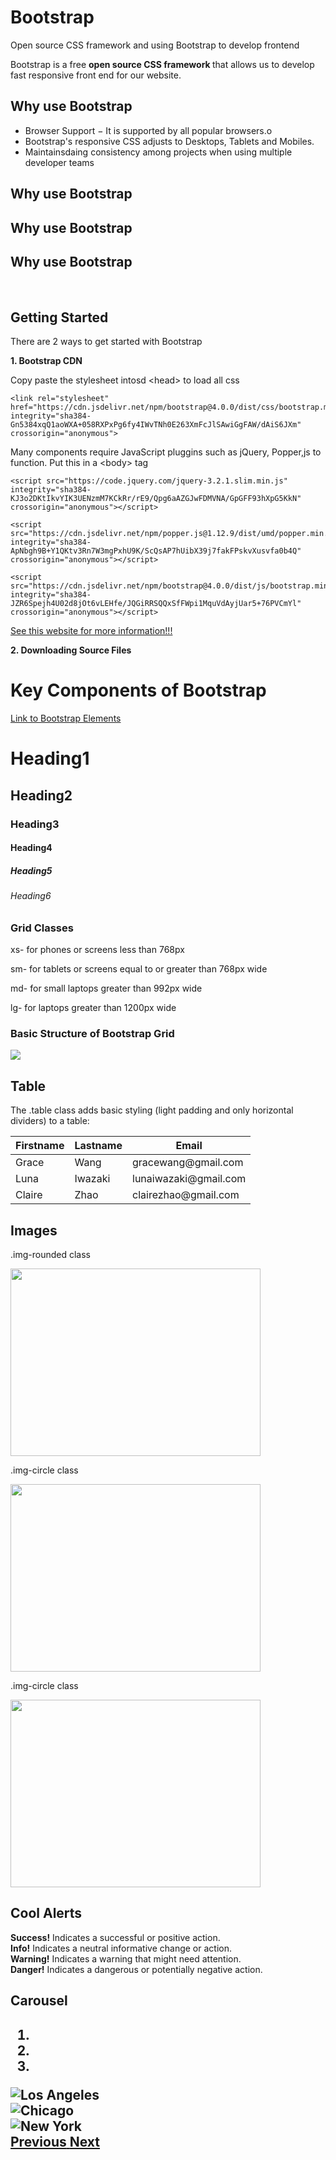 <html>
    <head>
        <meta charset="utf-8">
        <meta name="viewport" content="width=device-width, initial-scale=1">
        <link rel="stylesheet" href="https://maxcdn.bootstrapcdn.com/bootstrap/3.4.1/css/bootstrap.min.css">
        <script src="https://ajax.googleapis.com/ajax/libs/jquery/3.6.3/jquery.min.js"></script>
        <script src="https://maxcdn.bootstrapcdn.com/bootstrap/3.4.1/js/bootstrap.min.js"></script>
</head>
<body>

<div class="jumbotron text-center">
  <h1>Bootstrap</h1>
  <p>Open source CSS framework and using Bootstrap to develop frontend</p> 
</div>



<div class="container">
    <p>Bootstrap is a free <b> open source CSS framework </b> that allows us to develop fast responsive front end for our website.</p>
</div>

<div class="container">
    <h2>Why use Bootstrap</h2>
    <ul class="list-group">
      <li class="list-group-item">Browser Support − It is supported by all popular browsers.o</li>
      <li class="list-group-item">Bootstrap's responsive CSS adjusts to Desktops, Tablets and Mobiles.</li>
      <li class="list-group-item">Maintainsdaing consistency among projects when using multiple developer teams</li>
    </ul>
     <h2>Why use Bootstrap</h2>
      <h2>Why use Bootstrap</h2>
       <h2>Why use Bootstrap</h2>
</div>

<br>

<div class="container">
    <h2>Getting Started</h2>
    <p>There are 2 ways to get started with Bootstrap</p>
    <p><b>1. Bootstrap CDN</b></p>
    <!-- CSS -->
    <p>Copy paste the stylesheet intosd &lt;head&gt; to load all css</p>
      <pre><code>&lt;link rel="stylesheet" href="https://cdn.jsdelivr.net/npm/bootstrap@4.0.0/dist/css/bootstrap.min.css" integrity="sha384-Gn5384xqQ1aoWXA+058RXPxPg6fy4IWvTNh0E263XmFcJlSAwiGgFAW/dAiS6JXm" crossorigin="anonymous"&gt;</code></pre>
    <p>Many components require JavaScript pluggins such as jQuery, Popper,js to function. Put this in a &lt;body&gt; tag</p>
      <pre><code>&lt;script src="https://code.jquery.com/jquery-3.2.1.slim.min.js" integrity="sha384-KJ3o2DKtIkvYIK3UENzmM7KCkRr/rE9/Qpg6aAZGJwFDMVNA/GpGFF93hXpG5KkN" crossorigin="anonymous"&gt;&lt;/script&gt;</code></pre>
      <pre><code>&lt;script src="https://cdn.jsdelivr.net/npm/popper.js@1.12.9/dist/umd/popper.min.js" integrity="sha384-ApNbgh9B+Y1QKtv3Rn7W3mgPxhU9K/ScQsAP7hUibX39j7fakFPskvXusvfa0b4Q" crossorigin="anonymous"&gt;&lt;/script&gt;</code></pre>
      <pre><code>&lt;script src="https://cdn.jsdelivr.net/npm/bootstrap@4.0.0/dist/js/bootstrap.min.js" integrity="sha384-JZR6Spejh4U02d8jOt6vLEHfe/JQGiRRSQQxSfFWpi1MquVdAyjUar5+76PVCmYl" crossorigin="anonymous"&gt;&lt;/script&gt;</code></pre>
      <a href="https://getbootstrap.com/docs/4.0/getting-started/introduction/">See this website for more information!!!</a>
    <br>
    <p><b>2. Downloading Source Files</b></p>
</div>

<div class="jumbotron text-center">
  <h1>Key Components of Bootstrap</h1>
</div>

<div class="container">
  <a href="https://www.w3schools.com/bootstrap5/" class="btn btn-info" role="button">Link to Bootstrap Elements</a>
</div>

<div class="container">
  <h1>Heading1</h1>
  <h2>Heading2</h2>
  <h3>Heading3</h3>
  <h4>Heading4</h4>
  <h5>Heading5</h5>
  <h6>Heading6</h6>
</div>


<div class="container">
  <div class="row">
    <div class="col-sm-5">
      <h3>Grid Classes</h3>
      <p>xs- for phones or screens less than 768px</p>
      <p>sm- for tablets or screens equal to or greater than 768px wide</p>
      <p>md- for small laptops greater than 992px wide</p>
      <p>lg- for laptops greater than 1200px wide</p>
    </div>
    <div class="col-sm-5">
      <h3>Basic Structure of Bootstrap Grid</h3>
      <img src ="images/bootstrap_grid.png">
    </div>
  </div>
</div>

<div class="container">
  <h2>Table</h2>
  <p>The .table class adds basic styling (light padding and only horizontal dividers) to a table:</p> 
  <table class="table">
    <thead>
      <tr>
        <th>Firstname</th>
        <th>Lastname</th>
        <th>Email</th>
      </tr>
    </thead>
    <tbody>
      <tr>
        <td>Grace</td>
        <td>Wang</td>
        <td>gracewang@gmail.com</td>
      </tr>
      <tr>
        <td>Luna</td>
        <td>Iwazaki</td>
        <td>lunaiwazaki@gmail.com</td>
      </tr>
      <tr>
        <td>Claire</td>
        <td>Zhao</td>
        <td>clairezhao@gmail.com</td>
      </tr>
    </tbody>
  </table>
</div>

<div class="container">
<h2>Images</h2>
  <div class="row">
    <div class="col-sm-5">
      <p>.img-rounded class</p>
      <img src="images/taylorswiftimage.png" class="img-rounded" width="400" 
     height="300">
    </div>
    <div class="col-sm-5">
      <p>.img-circle class</p>
      <img src="images/taylorswiftimage.png" class="img-circle" width="400" 
     height="300">
    </div>
    <div class="col-sm-5">
      <p>.img-circle class</p>
      <img src="images/taylorswiftimage.png" class="img-thumbnail" width="400" 
     height="300">
    </div>
  </div>
</div>

<div class="container">
<h2>Cool Alerts</h2>
  <div class="alert alert-success">
    <strong>Success!</strong> Indicates a successful or positive action.
  </div>
  <div class="alert alert-info">
    <strong>Info!</strong> Indicates a neutral informative change or action.
  </div>
  <div class="alert alert-warning">
    <strong>Warning!</strong> Indicates a warning that might need attention.
  </div>
  <div class="alert alert-danger">
    <strong>Danger!</strong> Indicates a dangerous or potentially negative action.
  </div>
<div>

<div class="container">
<h2>Carousel<h2>
  <div id="myCarousel" class="carousel slide" data-ride="carousel">
    <!-- Indicators -->
    <ol class="carousel-indicators">
      <li data-target="#myCarousel" data-slide-to="0" class="active"></li>
      <li data-target="#myCarousel" data-slide-to="1"></li>
      <li data-target="#myCarousel" data-slide-to="2"></li>
    </ol>
    <div class="carousel-inner">
      <div class="item active">
        <img src="images/ts1.png" alt="Los Angeles">
      </div>
      <div class="item">
        <img src="images/ts2.png" alt="Chicago">
      </div>
      <div class="item">
        <img src="images/ts3.png" alt="New York">
      </div>
    </div>
    <a class="left carousel-control" href="#myCarousel" data-slide="prev">
      <span class="glyphicon glyphicon-chevron-left"></span>
      <span class="sr-only">Previous</span>
    </a>
    <a class="right carousel-control" href="#myCarousel" data-slide="next">
      <span class="glyphicon glyphicon-chevron-right"></span>
      <span class="sr-only">Next</span>
    </a>
  </div>
<div>

<!-- 

Aniket’s Personal Artist Statement

During the last trimester, I began my 3d animation journey using the Blender software. In the past, I have seen hit movies that were edited in Blender, for example, the world-wide phenomenon called RRR. I’ve always had an interest in 3D modeling and this class has helped to nurture that interest. To start my journey, I first followed a tutorial made by the Blender Guru on how to use this tool. After a couple of weeks of hard work, I made my first doughnut, as well as the coffee cup, later on.  This project marked the start of me feeling like an artist and being proud of my work. As I worked on my project, I could slowly start to see that everything was coming together and I was really impressed with the end result. The doughnut I created looked great because of the colors and textures I used to make it really stand out.
Creating art with Blender demands lots of patience and faith in the process. There were times when things didn't look good at the start, but by using modifiers and various different textures, it all began to come together beautifully. I learned that trusting in the process is a big key to success, and that it's okay to have to go back and re-watch the tutorials if something isn’t working out. The tutorials by Andrew Price helped a lot because he taught us lots of tips and tricks, such as using a reference photo, as well as lots of keyboard shortcuts for certain blender features. 
As I worked on my art, I aimed to demonstrate the effort and time invested in my work. As an artist, I always strive to create something that is not only aesthetically pleasing but also meaningful and something that tells a story. I tried to convey my emotions through the lighting and mood of the piece. To accomplish this, I focused on using different elements of art and certain principles of design to infuse my artwork with depth and make it more realistic. I carefully manipulated lighting, colors, and moods to convey the emotions and messages that I wanted to express. Looking back on my artwork, I am proud of the hard work I put in, as my pieces are very realistic and really bring out the moods that I was trying to achieve.
At first, my goal was simply to create an artwork that met the requirements and looked good. But over time, as I worked more on it, I added some of my own emotions and style. I wanted my pieces to have a lot of tiny details, so I looked for inspiration and added various pieces to them. Because of this, I changed my plan several times, but the good thing is that I persisted until I was satisfied with the final design.
    Overall, I was shocked at how good my final project looked with the beautiful sunset falling over the mountains and the light beaming through the window. The overall scene is beautiful and it perfectly brings out my vision of a man who is single on Valentine's day. It took a while to get there, but when it did it looked very good. When I finished, I had a huge sense of accomplishment and I got some knowledge for future animations. It helped me understand that a plan can change and you can make it better even when you think it's done.
Aniket’s Personal Artist Statement

During the last trimester, I began my 3d animation journey using the Blender software. In the past, I have seen hit movies that were edited in Blender, for example, the world-wide phenomenon called RRR. I’ve always had an interest in 3D modeling and this class has helped to nurture that interest. To start my journey, I first followed a tutorial made by the Blender Guru on how to use this tool. After a couple of weeks of hard work, I made my first doughnut, as well as the coffee cup, later on.  This project marked the start of me feeling like an artist and being proud of my work. As I worked on my project, I could slowly start to see that everything was coming together and I was really impressed with the end result. The doughnut I created looked great because of the colors and textures I used to make it really stand out.
Creating art with Blender demands lots of patience and faith in the process. There were times when things didn't look good at the start, but by using modifiers and various different textures, it all began to come together beautifully. I learned that trusting in the process is a big key to success, and that it's okay to have to go back and re-watch the tutorials if something isn’t working out. The tutorials by Andrew Price helped a lot because he taught us lots of tips and tricks, such as using a reference photo, as well as lots of keyboard shortcuts for certain blender features. 
As I worked on my art, I aimed to demonstrate the effort and time invested in my work. As an artist, I always strive to create something that is not only aesthetically pleasing but also meaningful and something that tells a story. I tried to convey my emotions through the lighting and mood of the piece. To accomplish this, I focused on using different elements of art and certain principles of design to infuse my artwork with depth and make it more realistic. I carefully manipulated lighting, colors, and moods to convey the emotions and messages that I wanted to express. Looking back on my artwork, I am proud of the hard work I put in, as my pieces are very realistic and really bring out the moods that I was trying to achieve.
At first, my goal was simply to create an artwork that met the requirements and looked good. But over time, as I worked more on it, I added some of my own emotions and style. I wanted my pieces to have a lot of tiny details, so I looked for inspiration and added various pieces to them. Because of this, I changed my plan several times, but the good thing is that I persisted until I was satisfied with the final design.
    Overall, I was shocked at how good my final project looked with the beautiful sunset falling over the mountains and the light beaming through the window. The overall scene is beautiful and it perfectly brings out my vision of a man who is single on Valentine's day. It took a while to get there, but when it did it looked very good. When I finished, I had a huge sense of accomplishment and I got some knowledge for future animations. It helped me understand that a plan can change and you can make it better even when you think it's done.
Aniket’s Personal Artist Statement

During the last trimester, I began my 3d animation journey using the Blender software. In the past, I have seen hit movies that were edited in Blender, for example, the world-wide phenomenon called RRR. I’ve always had an interest in 3D modeling and this class has helped to nurture that interest. To start my journey, I first followed a tutorial made by the Blender Guru on how to use this tool. After a couple of weeks of hard work, I made my first doughnut, as well as the coffee cup, later on.  This project marked the start of me feeling like an artist and being proud of my work. As I worked on my project, I could slowly start to see that everything was coming together and I was really impressed with the end result. The doughnut I created looked great because of the colors and textures I used to make it really stand out.
Creating art with Blender demands lots of patience and faith in the process. There were times when things didn't look good at the start, but by using modifiers and various different textures, it all began to come together beautifully. I learned that trusting in the process is a big key to success, and that it's okay to have to go back and re-watch the tutorials if something isn’t working out. The tutorials by Andrew Price helped a lot because he taught us lots of tips and tricks, such as using a reference photo, as well as lots of keyboard shortcuts for certain blender features. 
As I worked on my art, I aimed to demonstrate the effort and time invested in my work. As an artist, I always strive to create something that is not only aesthetically pleasing but also meaningful and something that tells a story. I tried to convey my emotions through the lighting and mood of the piece. To accomplish this, I focused on using different elements of art and certain principles of design to infuse my artwork with depth and make it more realistic. I carefully manipulated lighting, colors, and moods to convey the emotions and messages that I wanted to express. Looking back on my artwork, I am proud of the hard work I put in, as my pieces are very realistic and really bring out the moods that I was trying to achieve.
At first, my goal was simply to create an artwork that met the requirements and looked good. But over time, as I worked more on it, I added some of my own emotions and style. I wanted my pieces to have a lot of tiny details, so I looked for inspiration and added various pieces to them. Because of this, I changed my plan several times, but the good thing is that I persisted until I was satisfied with the final design.
    Overall, I was shocked at how good my final project looked with the beautiful sunset falling over the mountains and the light beaming through the window. The overall scene is beautiful and it perfectly brings out my vision of a man who is single on Valentine's day. It took a while to get there, but when it did it looked very good. When I finished, I had a huge sense of accomplishment and I got some knowledge for future animations. It helped me understand that a plan can change and you can make it better even when you think it's done.
Aniket’s Personal Artist Statement

During the last trimester, I began my 3d animation journey using the Blender software. In the past, I have seen hit movies that were edited in Blender, for example, the world-wide phenomenon called RRR. I’ve always had an interest in 3D modeling and this class has helped to nurture that interest. To start my journey, I first followed a tutorial made by the Blender Guru on how to use this tool. After a couple of weeks of hard work, I made my first doughnut, as well as the coffee cup, later on.  This project marked the start of me feeling like an artist and being proud of my work. As I worked on my project, I could slowly start to see that everything was coming together and I was really impressed with the end result. The doughnut I created looked great because of the colors and textures I used to make it really stand out.
Creating art with Blender demands lots of patience and faith in the process. There were times when things didn't look good at the start, but by using modifiers and various different textures, it all began to come together beautifully. I learned that trusting in the process is a big key to success, and that it's okay to have to go back and re-watch the tutorials if something isn’t working out. The tutorials by Andrew Price helped a lot because he taught us lots of tips and tricks, such as using a reference photo, as well as lots of keyboard shortcuts for certain blender features. 
As I worked on my art, I aimed to demonstrate the effort and time invested in my work. As an artist, I always strive to create something that is not only aesthetically pleasing but also meaningful and something that tells a story. I tried to convey my emotions through the lighting and mood of the piece. To accomplish this, I focused on using different elements of art and certain principles of design to infuse my artwork with depth and make it more realistic. I carefully manipulated lighting, colors, and moods to convey the emotions and messages that I wanted to express. Looking back on my artwork, I am proud of the hard work I put in, as my pieces are very realistic and really bring out the moods that I was trying to achieve.
At first, my goal was simply to create an artwork that met the requirements and looked good. But over time, as I worked more on it, I added some of my own emotions and style. I wanted my pieces to have a lot of tiny details, so I looked for inspiration and added various pieces to them. Because of this, I changed my plan several times, but the good thing is that I persisted until I was satisfied with the final design.
    Overall, I was shocked at how good my final project looked with the beautiful sunset falling over the mountains and the light beaming through the window. The overall scene is beautiful and it perfectly brings out my vision of a man who is single on Valentine's day. It took a while to get there, but when it did it looked very good. When I finished, I had a huge sense of accomplishment and I got some knowledge for future animations. It helped me understand that a plan can change and you can make it better even when you think it's done.
Aniket’s Personal Artist Statement

During the last trimester, I began my 3d animation journey using the Blender software. In the past, I have seen hit movies that were edited in Blender, for example, the world-wide phenomenon called RRR. I’ve always had an interest in 3D modeling and this class has helped to nurture that interest. To start my journey, I first followed a tutorial made by the Blender Guru on how to use this tool. After a couple of weeks of hard work, I made my first doughnut, as well as the coffee cup, later on.  This project marked the start of me feeling like an artist and being proud of my work. As I worked on my project, I could slowly start to see that everything was coming together and I was really impressed with the end result. The doughnut I created looked great because of the colors and textures I used to make it really stand out.
Creating art with Blender demands lots of patience and faith in the process. There were times when things didn't look good at the start, but by using modifiers and various different textures, it all began to come together beautifully. I learned that trusting in the process is a big key to success, and that it's okay to have to go back and re-watch the tutorials if something isn’t working out. The tutorials by Andrew Price helped a lot because he taught us lots of tips and tricks, such as using a reference photo, as well as lots of keyboard shortcuts for certain blender features. 
As I worked on my art, I aimed to demonstrate the effort and time invested in my work. As an artist, I always strive to create something that is not only aesthetically pleasing but also meaningful and something that tells a story. I tried to convey my emotions through the lighting and mood of the piece. To accomplish this, I focused on using different elements of art and certain principles of design to infuse my artwork with depth and make it more realistic. I carefully manipulated lighting, colors, and moods to convey the emotions and messages that I wanted to express. Looking back on my artwork, I am proud of the hard work I put in, as my pieces are very realistic and really bring out the moods that I was trying to achieve.
At first, my goal was simply to create an artwork that met the requirements and looked good. But over time, as I worked more on it, I added some of my own emotions and style. I wanted my pieces to have a lot of tiny details, so I looked for inspiration and added various pieces to them. Because of this, I changed my plan several times, but the good thing is that I persisted until I was satisfied with the final design.
    Overall, I was shocked at how good my final project looked with the beautiful sunset falling over the mountains and the light beaming through the window. The overall scene is beautiful and it perfectly brings out my vision of a man who is single on Valentine's day. It took a while to get there, but when it did it looked very good. When I finished, I had a huge sense of accomplishment and I got some knowledge for future animations. It helped me understand that a plan can change and you can make it better even when you think it's done. 
    Aniket’s Personal Artist Statement

During the last trimester, I began my 3d animation journey using the Blender software. In the past, I have seen hit movies that were edited in Blender, for example, the world-wide phenomenon called RRR. I’ve always had an interest in 3D modeling and this class has helped to nurture that interest. To start my journey, I first followed a tutorial made by the Blender Guru on how to use this tool. After a couple of weeks of hard work, I made my first doughnut, as well as the coffee cup, later on.  This project marked the start of me feeling like an artist and being proud of my work. As I worked on my project, I could slowly start to see that everything was coming together and I was really impressed with the end result. The doughnut I created looked great because of the colors and textures I used to make it really stand out.
Creating art with Blender demands lots of patience and faith in the process. There were times when things didn't look good at the start, but by using modifiers and various different textures, it all began to come together beautifully. I learned that trusting in the process is a big key to success, and that it's okay to have to go back and re-watch the tutorials if something isn’t working out. The tutorials by Andrew Price helped a lot because he taught us lots of tips and tricks, such as using a reference photo, as well as lots of keyboard shortcuts for certain blender features. 
As I worked on my art, I aimed to demonstrate the effort and time invested in my work. As an artist, I always strive to create something that is not only aesthetically pleasing but also meaningful and something that tells a story. I tried to convey my emotions through the lighting and mood of the piece. To accomplish this, I focused on using different elements of art and certain principles of design to infuse my artwork with depth and make it more realistic. I carefully manipulated lighting, colors, and moods to convey the emotions and messages that I wanted to express. Looking back on my artwork, I am proud of the hard work I put in, as my pieces are very realistic and really bring out the moods that I was trying to achieve.
At first, my goal was simply to create an artwork that met the requirements and looked good. But over time, as I worked more on it, I added some of my own emotions and style. I wanted my pieces to have a lot of tiny details, so I looked for inspiration and added various pieces to them. Because of this, I changed my plan several times, but the good thing is that I persisted until I was satisfied with the final design.
    Overall, I was shocked at how good my final project looked with the beautiful sunset falling over the mountains and the light beaming through the window. The overall scene is beautiful and it perfectly brings out my vision of a man who is single on Valentine's day. It took a while to get there, but when it did it looked very good. When I finished, I had a huge sense of accomplishment and I got some knowledge for future animations. It helped me understand that a plan can change and you can make it better even when you think it's done.
Aniket’s Personal Artist Statement

During the last trimester, I began my 3d animation journey using the Blender software. In the past, I have seen hit movies that were edited in Blender, for example, the world-wide phenomenon called RRR. I’ve always had an interest in 3D modeling and this class has helped to nurture that interest. To start my journey, I first followed a tutorial made by the Blender Guru on how to use this tool. After a couple of weeks of hard work, I made my first doughnut, as well as the coffee cup, later on.  This project marked the start of me feeling like an artist and being proud of my work. As I worked on my project, I could slowly start to see that everything was coming together and I was really impressed with the end result. The doughnut I created looked great because of the colors and textures I used to make it really stand out.
Creating art with Blender demands lots of patience and faith in the process. There were times when things didn't look good at the start, but by using modifiers and various different textures, it all began to come together beautifully. I learned that trusting in the process is a big key to success, and that it's okay to have to go back and re-watch the tutorials if something isn’t working out. The tutorials by Andrew Price helped a lot because he taught us lots of tips and tricks, such as using a reference photo, as well as lots of keyboard shortcuts for certain blender features. 
As I worked on my art, I aimed to demonstrate the effort and time invested in my work. As an artist, I always strive to create something that is not only aesthetically pleasing but also meaningful and something that tells a story. I tried to convey my emotions through the lighting and mood of the piece. To accomplish this, I focused on using different elements of art and certain principles of design to infuse my artwork with depth and make it more realistic. I carefully manipulated lighting, colors, and moods to convey the emotions and messages that I wanted to express. Looking back on my artwork, I am proud of the hard work I put in, as my pieces are very realistic and really bring out the moods that I was trying to achieve.
At first, my goal was simply to create an artwork that met the requirements and looked good. But over time, as I worked more on it, I added some of my own emotions and style. I wanted my pieces to have a lot of tiny details, so I looked for inspiration and added various pieces to them. Because of this, I changed my plan several times, but the good thing is that I persisted until I was satisfied with the final design.
    Overall, I was shocked at how good my final project looked with the beautiful sunset falling over the mountains and the light beaming through the window. The overall scene is beautiful and it perfectly brings out my vision of a man who is single on Valentine's day. It took a while to get there, but when it did it looked very good. When I finished, I had a huge sense of accomplishment and I got some knowledge for future animations. It helped me understand that a plan can change and you can make it better even when you think it's done.
Aniket’s Personal Artist Statement

During the last trimester, I began my 3d animation journey using the Blender software. In the past, I have seen hit movies that were edited in Blender, for example, the world-wide phenomenon called RRR. I’ve always had an interest in 3D modeling and this class has helped to nurture that interest. To start my journey, I first followed a tutorial made by the Blender Guru on how to use this tool. After a couple of weeks of hard work, I made my first doughnut, as well as the coffee cup, later on.  This project marked the start of me feeling like an artist and being proud of my work. As I worked on my project, I could slowly start to see that everything was coming together and I was really impressed with the end result. The doughnut I created looked great because of the colors and textures I used to make it really stand out.
Creating art with Blender demands lots of patience and faith in the process. There were times when things didn't look good at the start, but by using modifiers and various different textures, it all began to come together beautifully. I learned that trusting in the process is a big key to success, and that it's okay to have to go back and re-watch the tutorials if something isn’t working out. The tutorials by Andrew Price helped a lot because he taught us lots of tips and tricks, such as using a reference photo, as well as lots of keyboard shortcuts for certain blender features. 
As I worked on my art, I aimed to demonstrate the effort and time invested in my work. As an artist, I always strive to create something that is not only aesthetically pleasing but also meaningful and something that tells a story. I tried to convey my emotions through the lighting and mood of the piece. To accomplish this, I focused on using different elements of art and certain principles of design to infuse my artwork with depth and make it more realistic. I carefully manipulated lighting, colors, and moods to convey the emotions and messages that I wanted to express. Looking back on my artwork, I am proud of the hard work I put in, as my pieces are very realistic and really bring out the moods that I was trying to achieve.
At first, my goal was simply to create an artwork that met the requirements and looked good. But over time, as I worked more on it, I added some of my own emotions and style. I wanted my pieces to have a lot of tiny details, so I looked for inspiration and added various pieces to them. Because of this, I changed my plan several times, but the good thing is that I persisted until I was satisfied with the final design.
    Overall, I was shocked at how good my final project looked with the beautiful sunset falling over the mountains and the light beaming through the window. The overall scene is beautiful and it perfectly brings out my vision of a man who is single on Valentine's day. It took a while to get there, but when it did it looked very good. When I finished, I had a huge sense of accomplishment and I got some knowledge for future animations. It helped me understand that a plan can change and you can make it better even when you think it's done.
Aniket’s Personal Artist Statement

During the last trimester, I began my 3d animation journey using the Blender software. In the past, I have seen hit movies that were edited in Blender, for example, the world-wide phenomenon called RRR. I’ve always had an interest in 3D modeling and this class has helped to nurture that interest. To start my journey, I first followed a tutorial made by the Blender Guru on how to use this tool. After a couple of weeks of hard work, I made my first doughnut, as well as the coffee cup, later on.  This project marked the start of me feeling like an artist and being proud of my work. As I worked on my project, I could slowly start to see that everything was coming together and I was really impressed with the end result. The doughnut I created looked great because of the colors and textures I used to make it really stand out.
Creating art with Blender demands lots of patience and faith in the process. There were times when things didn't look good at the start, but by using modifiers and various different textures, it all began to come together beautifully. I learned that trusting in the process is a big key to success, and that it's okay to have to go back and re-watch the tutorials if something isn’t working out. The tutorials by Andrew Price helped a lot because he taught us lots of tips and tricks, such as using a reference photo, as well as lots of keyboard shortcuts for certain blender features. 
As I worked on my art, I aimed to demonstrate the effort and time invested in my work. As an artist, I always strive to create something that is not only aesthetically pleasing but also meaningful and something that tells a story. I tried to convey my emotions through the lighting and mood of the piece. To accomplish this, I focused on using different elements of art and certain principles of design to infuse my artwork with depth and make it more realistic. I carefully manipulated lighting, colors, and moods to convey the emotions and messages that I wanted to express. Looking back on my artwork, I am proud of the hard work I put in, as my pieces are very realistic and really bring out the moods that I was trying to achieve.
At first, my goal was simply to create an artwork that met the requirements and looked good. But over time, as I worked more on it, I added some of my own emotions and style. I wanted my pieces to have a lot of tiny details, so I looked for inspiration and added various pieces to them. Because of this, I changed my plan several times, but the good thing is that I persisted until I was satisfied with the final design.
    Overall, I was shocked at how good my final project looked with the beautiful sunset falling over the mountains and the light beaming through the window. The overall scene is beautiful and it perfectly brings out my vision of a man who is single on Valentine's day. It took a while to get there, but when it did it looked very good. When I finished, I had a huge sense of accomplishment and I got some knowledge for future animations. It helped me understand that a plan can change and you can make it better even when you think it's done.
Aniket’s Personal Artist Statement

During the last trimester, I began my 3d animation journey using the Blender software. In the past, I have seen hit movies that were edited in Blender, for example, the world-wide phenomenon called RRR. I’ve always had an interest in 3D modeling and this class has helped to nurture that interest. To start my journey, I first followed a tutorial made by the Blender Guru on how to use this tool. After a couple of weeks of hard work, I made my first doughnut, as well as the coffee cup, later on.  This project marked the start of me feeling like an artist and being proud of my work. As I worked on my project, I could slowly start to see that everything was coming together and I was really impressed with the end result. The doughnut I created looked great because of the colors and textures I used to make it really stand out.
Creating art with Blender demands lots of patience and faith in the process. There were times when things didn't look good at the start, but by using modifiers and various different textures, it all began to come together beautifully. I learned that trusting in the process is a big key to success, and that it's okay to have to go back and re-watch the tutorials if something isn’t working out. The tutorials by Andrew Price helped a lot because he taught us lots of tips and tricks, such as using a reference photo, as well as lots of keyboard shortcuts for certain blender features. 
As I worked on my art, I aimed to demonstrate the effort and time invested in my work. As an artist, I always strive to create something that is not only aesthetically pleasing but also meaningful and something that tells a story. I tried to convey my emotions through the lighting and mood of the piece. To accomplish this, I focused on using different elements of art and certain principles of design to infuse my artwork with depth and make it more realistic. I carefully manipulated lighting, colors, and moods to convey the emotions and messages that I wanted to express. Looking back on my artwork, I am proud of the hard work I put in, as my pieces are very realistic and really bring out the moods that I was trying to achieve.
At first, my goal was simply to create an artwork that met the requirements and looked good. But over time, as I worked more on it, I added some of my own emotions and style. I wanted my pieces to have a lot of tiny details, so I looked for inspiration and added various pieces to them. Because of this, I changed my plan several times, but the good thing is that I persisted until I was satisfied with the final design.
    Overall, I was shocked at how good my final project looked with the beautiful sunset falling over the mountains and the light beaming through the window. The overall scene is beautiful and it perfectly brings out my vision of a man who is single on Valentine's day. It took a while to get there, but when it did it looked very good. When I finished, I had a huge sense of accomplishment and I got some knowledge for future animations. It helped me understand that a plan can change and you can make it better even when you think it's done.
Aniket’s Personal Artist Statement

During the last trimester, I began my 3d animation journey using the Blender software. In the past, I have seen hit movies that were edited in Blender, for example, the world-wide phenomenon called RRR. I’ve always had an interest in 3D modeling and this class has helped to nurture that interest. To start my journey, I first followed a tutorial made by the Blender Guru on how to use this tool. After a couple of weeks of hard work, I made my first doughnut, as well as the coffee cup, later on.  This project marked the start of me feeling like an artist and being proud of my work. As I worked on my project, I could slowly start to see that everything was coming together and I was really impressed with the end result. The doughnut I created looked great because of the colors and textures I used to make it really stand out.
Creating art with Blender demands lots of patience and faith in the process. There were times when things didn't look good at the start, but by using modifiers and various different textures, it all began to come together beautifully. I learned that trusting in the process is a big key to success, and that it's okay to have to go back and re-watch the tutorials if something isn’t working out. The tutorials by Andrew Price helped a lot because he taught us lots of tips and tricks, such as using a reference photo, as well as lots of keyboard shortcuts for certain blender features. 
As I worked on my art, I aimed to demonstrate the effort and time invested in my work. As an artist, I always strive to create something that is not only aesthetically pleasing but also meaningful and something that tells a story. I tried to convey my emotions through the lighting and mood of the piece. To accomplish this, I focused on using different elements of art and certain principles of design to infuse my artwork with depth and make it more realistic. I carefully manipulated lighting, colors, and moods to convey the emotions and messages that I wanted to express. Looking back on my artwork, I am proud of the hard work I put in, as my pieces are very realistic and really bring out the moods that I was trying to achieve.
At first, my goal was simply to create an artwork that met the requirements and looked good. But over time, as I worked more on it, I added some of my own emotions and style. I wanted my pieces to have a lot of tiny details, so I looked for inspiration and added various pieces to them. Because of this, I changed my plan several times, but the good thing is that I persisted until I was satisfied with the final design.
    Overall, I was shocked at how good my final project looked with the beautiful sunset falling over the mountains and the light beaming through the window. The overall scene is beautiful and it perfectly brings out my vision of a man who is single on Valentine's day. It took a while to get there, but when it did it looked very good. When I finished, I had a huge sense of accomplishment and I got some knowledge for future animations. It helped me understand that a plan can change and you can make it better even when you think it's done.
Aniket’s Personal Artist Statement

During the last trimester, I began my 3d animation journey using the Blender software. In the past, I have seen hit movies that were edited in Blender, for example, the world-wide phenomenon called RRR. I’ve always had an interest in 3D modeling and this class has helped to nurture that interest. To start my journey, I first followed a tutorial made by the Blender Guru on how to use this tool. After a couple of weeks of hard work, I made my first doughnut, as well as the coffee cup, later on.  This project marked the start of me feeling like an artist and being proud of my work. As I worked on my project, I could slowly start to see that everything was coming together and I was really impressed with the end result. The doughnut I created looked great because of the colors and textures I used to make it really stand out.
Creating art with Blender demands lots of patience and faith in the process. There were times when things didn't look good at the start, but by using modifiers and various different textures, it all began to come together beautifully. I learned that trusting in the process is a big key to success, and that it's okay to have to go back and re-watch the tutorials if something isn’t working out. The tutorials by Andrew Price helped a lot because he taught us lots of tips and tricks, such as using a reference photo, as well as lots of keyboard shortcuts for certain blender features. 
As I worked on my art, I aimed to demonstrate the effort and time invested in my work. As an artist, I always strive to create something that is not only aesthetically pleasing but also meaningful and something that tells a story. I tried to convey my emotions through the lighting and mood of the piece. To accomplish this, I focused on using different elements of art and certain principles of design to infuse my artwork with depth and make it more realistic. I carefully manipulated lighting, colors, and moods to convey the emotions and messages that I wanted to express. Looking back on my artwork, I am proud of the hard work I put in, as my pieces are very realistic and really bring out the moods that I was trying to achieve.
At first, my goal was simply to create an artwork that met the requirements and looked good. But over time, as I worked more on it, I added some of my own emotions and style. I wanted my pieces to have a lot of tiny details, so I looked for inspiration and added various pieces to them. Because of this, I changed my plan several times, but the good thing is that I persisted until I was satisfied with the final design.
    Overall, I was shocked at how good my final project looked with the beautiful sunset falling over the mountains and the light beaming through the window. The overall scene is beautiful and it perfectly brings out my vision of a man who is single on Valentine's day. It took a while to get there, but when it did it looked very good. When I finished, I had a huge sense of accomplishment and I got some knowledge for future animations. It helped me understand that a plan can change and you can make it better even when you think it's done.    
    -->
